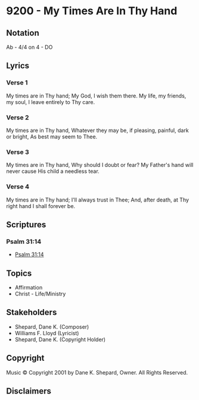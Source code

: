# 9200 - My Times Are In Thy Hand

## Notation

Ab - 4/4 on 4 - DO

## Lyrics

### Verse 1

My times are in Thy hand; My God, I wish them there. My life, my friends, my soul, I leave entirely to Thy care.

### Verse 2

My times are in Thy hand, Whatever they may be, if pleasing, painful, dark or bright, As best may seem to Thee.

### Verse 3

My times are in Thy hand, Why should I doubt or fear? My Father's hand will never cause His child a needless tear.

### Verse 4

My times are in Thy hand; I'll always trust in Thee; And, after death, at Thy right hand I shall forever be.


## Scriptures

### Psalm 31:14

- [Psalm 31:14](https://www.biblegateway.com/passage/?search=Psalm%2031%3A14)


## Topics

- Affirmation
- Christ - Life/Ministry

## Stakeholders

- Shepard, Dane K. (Composer)
- Williams F. Lloyd (Lyricist)
- Shepard, Dane K. (Copyright Holder)

## Copyright

Music © Copyright 2001 by Dane K. Shepard, Owner. All Rights Reserved.


## Disclaimers


